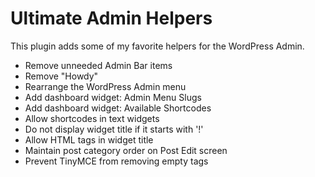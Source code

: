 # Ultimate Admin Helpers
This plugin adds some of my favorite helpers for the WordPress Admin.

- Remove unneeded Admin Bar items
- Remove "Howdy"
- Rearrange the WordPress Admin menu
- Add dashboard widget: Admin Menu Slugs
- Add dashboard widget: Available Shortcodes
- Allow shortcodes in text widgets
- Do not display widget title if it starts with '!'
- Allow HTML tags in widget title
- Maintain post category order on Post Edit screen
- Prevent TinyMCE from removing empty tags
